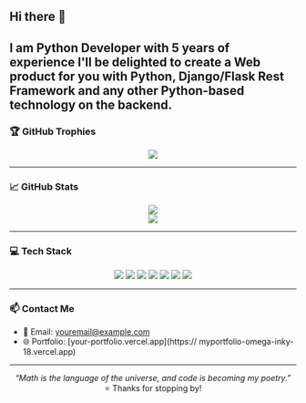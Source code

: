 ## Hi there 👋

I am Python Developer with 5 years of experience I'll be delighted to create a Web product for you with Python, Django/Flask Rest Framework and any other Python-based technology on the backend.
----------------------------
### 🏆 GitHub Trophies

<p align="center">
  <img src="https://github-profile-trophy.vercel.app/?username=Takeru522&theme=darkhub&rank=S,A,B,C&margin-w=10&margin-h=15" />
</p>

---

### 📈 GitHub Stats

<p align="center">
  <img src="https://github-readme-stats.vercel.app/api?username=Takeru522&show_icons=true&theme=tokyonight" />
  <br />
  <img src="https://github-readme-stats.vercel.app/api/top-langs/?username=Takeru522&layout=compact&theme=tokyonight" />
</p>

---

### 💻 Tech Stack

<p align="center">
  <img src="https://img.shields.io/badge/Python-3776AB?style=flat-square&logo=python&logoColor=white" />
  <img src="https://img.shields.io/badge/TypeScript-007ACC?style=flat-square&logo=typescript&logoColor=white" />
  <img src="https://img.shields.io/badge/Next.js-000000?style=flat-square&logo=nextdotjs&logoColor=white" />
  <img src="https://img.shields.io/badge/TailwindCSS-38B2AC?style=flat-square&logo=tailwind-css&logoColor=white" />
  <img src="https://img.shields.io/badge/React-61DAFB?style=flat-square&logo=react&logoColor=black" />
  <img src="https://img.shields.io/badge/PostgreSQL-316192?style=flat-square&logo=postgresql&logoColor=white" />
  <img src="https://img.shields.io/badge/FastAPI-009688?style=flat-square&logo=fastapi&logoColor=white" />
</p>

---

### 📫 Contact Me

- 📧 Email: [youremail@example.com](diamond.dev0522@gmail.com)
- 🌐 Portfolio: [your-portfolio.vercel.app](https:// myportfolio-omega-inky-18.vercel.app)

---

<p align="center">
  <em>“Math is the language of the universe, and code is becoming my poetry.”</em><br />
  ⭐️ Thanks for stopping by!
</p>
